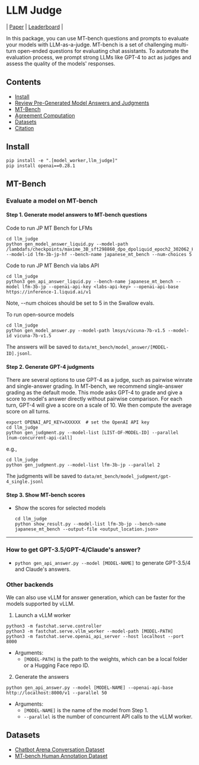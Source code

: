 # LLM Judge
| [Paper](https://arxiv.org/abs/2306.05685) | [Leaderboard](https://huggingface.co/spaces/lmsys/chatbot-arena-leaderboard) |

In this package, you can use MT-bench questions and prompts to evaluate your models with LLM-as-a-judge.
MT-bench is a set of challenging multi-turn open-ended questions for evaluating chat assistants.
To automate the evaluation process, we prompt strong LLMs like GPT-4 to act as judges and assess the quality of the models' responses.

## Contents
- [Install](#install)
- [Review Pre-Generated Model Answers and Judgments](#review-pre-generated-model-answers-and-judgments)
- [MT-Bench](#mt-bench)
- [Agreement Computation](#agreement-computation)
- [Datasets](#datasets)
- [Citation](#citation)

## Install
```
pip install -e ".[model_worker,llm_judge]"
pip install openai==0.28.1
```
## MT-Bench

### Evaluate a model on MT-bench

#### Step 1. Generate model answers to MT-bench questions
Code to run JP MT Bench for LFMs

```
cd llm_judge
python gen_model_answer_liquid.py --model-path /lambdafs/checkpoints/maxime_3B_sft298860_dpo_dpoliquid_epoch2_302062_HF --model-id lfm-3b-jp-hf --bench-name japanese_mt_bench --num-choices 5
```

Code to run JP MT Bench via labs API
```
cd llm_judge
python3 gen_api_answer_liquid.py --bench-name japanese_mt_bench --model lfm-3b-jp --openai-api-key <labs-api-key> --openai-api-base https://inference-1.liquid.ai/v1
```

Note, --num choices should be set to 5 in the Swallow evals.

To run open-source models
```
cd llm_judge
python gen_model_answer.py --model-path lmsys/vicuna-7b-v1.5 --model-id vicuna-7b-v1.5
```

The answers will be saved to `data/mt_bench/model_answer/[MODEL-ID].jsonl`.


#### Step 2. Generate GPT-4 judgments
There are several options to use GPT-4 as a judge, such as pairwise winrate and single-answer grading.
In MT-bench, we recommend single-answer grading as the default mode.
This mode asks GPT-4 to grade and give a score to model's answer directly without pairwise comparison.
For each turn, GPT-4 will give a score on a scale of 10. We then compute the average score on all turns.

```
export OPENAI_API_KEY=XXXXXX  # set the OpenAI API key
cd llm_judge
python gen_judgment.py --model-list [LIST-OF-MODEL-ID] --parallel [num-concurrent-api-call]
```

e.g.,
```
cd llm_judge
python gen_judgment.py --model-list lfm-3b-jp --parallel 2
```
The judgments will be saved to `data/mt_bench/model_judgment/gpt-4_single.jsonl`

#### Step 3. Show MT-bench scores

- Show the scores for selected models
  ```
  cd llm_judge
  python show_result.py --model-list lfm-3b-jp --bench-name japanese_mt_bench --output-file <output_location.json>
  ```
---

### How to get GPT-3.5/GPT-4/Claude's answer?
- `python gen_api_answer.py --model [MODEL-NAME]` to generate GPT-3.5/4 and Claude's answers.


### Other backends
We can also use vLLM for answer generation, which can be faster for the models supported by vLLM.

1. Launch a vLLM worker
```
python3 -m fastchat.serve.controller
python3 -m fastchat.serve.vllm_worker --model-path [MODEL-PATH]
python3 -m fastchat.serve.openai_api_server --host localhost --port 8000
```
  - Arguments:
    - `[MODEL-PATH]` is the path to the weights, which can be a local folder or a Hugging Face repo ID.

2. Generate the answers
```
python gen_api_answer.py --model [MODEL-NAME] --openai-api-base http://localhost:8000/v1 --parallel 50
```
  - Arguments:
    - `[MODEL-NAME]` is the name of the model from Step 1.
    - `--parallel` is the number of concurrent API calls to the vLLM worker.


## Datasets
- [Chatbot Arena Conversation Dataset](https://huggingface.co/datasets/lmsys/chatbot_arena_conversations)
- [MT-bench Human Annotation Dataset](https://huggingface.co/datasets/lmsys/mt_bench_human_judgments)
